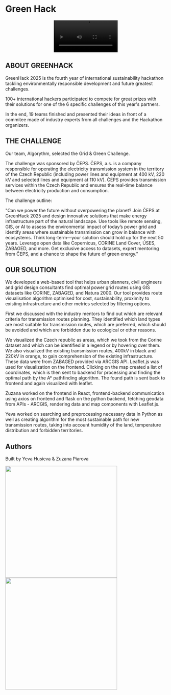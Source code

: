 # Green Hack

<div align="center">
  <video  width="200" src="https://github.com/user-attachments/assets/0c801803-dacd-43de-992d-6661602271d2" autoplay />
</div>

## ABOUT GREENHACK

GreenHack 2025 is the fourth year of international sustainability hackathon tackling environmentally responsible development and future greatest challenges.

100+ international hackers participated to compete for great prizes with their solutions for one of the 6 specific challenges of this year's partners.

In the end, 19 teams finished and presented their ideas in front of a commitee made of industry experts from all challenges and the Hackathon organizers.

## THE CHALLENGE

Our team, Algorythm, selected the Grid & Green Challenge.

The challenge was sponsored by ČEPS. ČEPS, a.s. is a company responsible for operating the electricity transmission system in the territory of the Czech Republic (including power lines and equipment at 400 kV, 220 kV and selected lines and equipment at 110 kV). ČEPS provides transmission services within the Czech Republic and ensures the real-time balance between electricity production and consumption.

The challenge outline:

"Can we power the future without overpowering the planet? Join ČEPS at GreenHack 2025 and design innovative solutions that make energy infrastructure part of the natural landscape. Use tools like remote sensing, GIS, or AI to assess the environmental impact of today’s power grid and identify areas where sustainable transmission can grow in balance with ecosystems. Think long-term—your solution should hold up for the next 50 years. Leverage open data like Copernicus, CORINE Land Cover, ÚSES, ZABAGED, and more. Get exclusive access to datasets, expert mentoring from ČEPS, and a chance to shape the future of green energy."

## OUR SOLUTION

We developed a web-based tool that helps urban planners, civil engineers and grid design consultants find optimal power grid routes using GIS datasets like CORINE, ZABAGED, and Natura 2000. Our tool provides route visualisation algorithm optimised for cost, sustainability, proximity to existing infrastructure and other metrics selected by filtering options.

First we discussed with the industry mentors to find out which are relevant criteria for transmission routes planning. They identified which land types are most suitable for transmission routes, which are preferred, which should be avoided and which are forbidden due to ecological or other reasons.

We visualized the Czech republic as areas, which we took from the Corine dataset and which can be identified in a legend or by hovering over them. We also visualized the existing transmission routes, 400kV in black and 220kV in orange, to gain comprehension of the existing infrastructure. These data were from ZABAGED provided via ARCGIS API. Leaflet.js was used for visualization on the frontend. Clicking on the map created a list of coordinates, which is then sent to backend for processing and finding the optimal path by the A* pathfinding algorithm. The found path is sent back to frontend and again visualized with leaflet.

Zuzana worked on the frontend in React, frontend-backend communication using axios on frontend and flask on the python backend, fetching geodata from APIs - ARCGIS, rendering data and map components with Leaflet.js.

Yeva worked on searching and preprocessing necessary data in Python as well as creating algorithm for the most sustainable path for new transmission routes, taking into account humidity of the land, temperature distribution and forbidden territories.

## Authors

Built by Yeva Husieva & Zuzana Piarova

<img src="https://github.com/user-attachments/assets/264a30fa-686f-43ae-9e7e-3e00fb206280" width="350" />
<img src="https://github.com/user-attachments/assets/8653b677-8e2f-439f-9445-3dd5f1a5ce48" width="350" />
